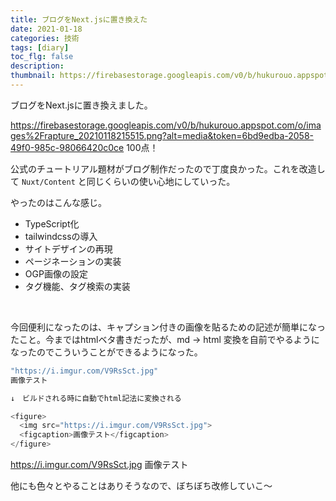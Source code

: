```yaml
---
title: ブログをNext.jsに置き換えた
date: 2021-01-18
categories: 技術
tags: [diary]
toc_flg: false
description: 
thumbnail: https://firebasestorage.googleapis.com/v0/b/hukurouo.appspot.com/o/images%2Frapture_20210118215515.png?alt=media&token=6bd9edba-2058-49f0-985c-98066420c0ce
---
```


ブログをNext.jsに置き換えました。

https://firebasestorage.googleapis.com/v0/b/hukurouo.appspot.com/o/images%2Frapture_20210118215515.png?alt=media&token=6bd9edba-2058-49f0-985c-98066420c0ce
100点！



公式のチュートリアル題材がブログ制作だったので丁度良かった。これを改造して `Nuxt/Content` と同じくらいの使い心地にしていった。

やったのはこんな感じ。


- TypeScript化
- tailwindcssの導入
- サイトデザインの再現
- ページネーションの実装
- OGP画像の設定
- タグ機能、タグ検索の実装

<br>

今回便利になったのは、キャプション付きの画像を貼るための記述が簡単になったこと。今まではhtmlベタ書きだったが、md -> html 変換を自前でやるようになったのでこういうことができるようになった。

~~~ts
"https://i.imgur.com/V9RsSct.jpg"
画像テスト

↓　ビルドされる時に自動でhtml記法に変換される

<figure>
  <img src="https://i.imgur.com/V9RsSct.jpg">
  <figcaption>画像テスト</figcaption>
</figure>
~~~

https://i.imgur.com/V9RsSct.jpg
画像テスト

他にも色々とやることはありそうなので、ぼちぼち改修していこ～
